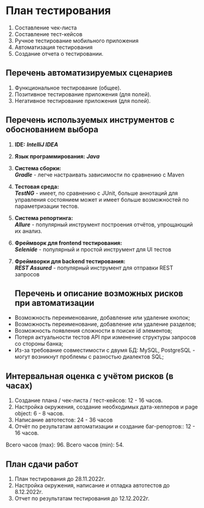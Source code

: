 # План тестирования

1. Составление чек-листа 
2. Составление тест-кейсов
3. Ручное тестирование мобильного приложения
4. Автоматизация тестирования
5. Создание отчета о тестировании.

## Перечень автоматизируемых сценариев

1. Функциональное тестирование (общее).
2. Позитивное тестирование приложения (для полей).
3. Негативное тестирование приложения (для полей).

## Перечень используемых инструментов с обоснованием выбора

1. **IDE:** ***IntelliJ IDEA***
2. **Язык программирования:** ***Java***
3. **Система сборки:**  
   ***Gradle***  -  легче настраивать зависимости по сравнению с Maven
4. **Тестовая среда:**  
   ***TestNG***  - имеет, по сравнению с JUnit, больше аннотаций для управления состоянием может и имеет больше возможностей по параметризации тестов.
5. **Система репортинга:**  
   ***Allure***  - популярный инструмент построения отчётов, упрощающий их анализ. 
6. **Фреймворк для frontend тестирования:**  
   ***Selenide***  - популярный и простой инструмент для UI тестов
7. **Фреймворки для backend тестирования:**  
   ***REST Assured***  - популярный инструмент для отправки REST запросов
   
   ## Перечень и описание возможных рисков при автоматизации
   
- Возможность переименование, добавление или удаление кнопок;
- Возможность переименование, добавление или удаление разделов;
- Возможность появления сложности в поиске id элементов;
- Потеря актуальности тестов API при изменение структуры запросов со стороны банка;
- Из-за требование совместимости с двумя БД: MySQL, PostgreSQL - могут возникнут проблемы с разностью диалектов SQL;

## Интервальная оценка с учётом рисков (в часах)

1. Создание плана / чек-листа / тест-кейсов: 12 - 16 часов.
2. Настройка окружения, создание необходимых дата-хелперов и page object: 6 - 8 часов.
3. Написание автотестов: 24 - 36 часов
4. Отчёт по результатам автоматизации и создание баг-репортов:: 12 - 16 часов.

  Всего часов (max): 96.
  Всего часов (min): 54.
  
  ## План сдачи работ
  
  1. План тестирования до 28.11.2022г.
  2. Настройка окружения, написание и отладка автотестов до 8.12.2022г.
  3. Отчет по результатам тестирования до 12.12.2022г.
